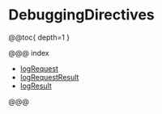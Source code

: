 <a id="debuggingdirectives"></a>
# DebuggingDirectives

@@toc{ depth=1 }

@@@ index

* [logRequest](logRequest.md)
* [logRequestResult](logRequestResult.md)
* [logResult](logResult.md)

@@@